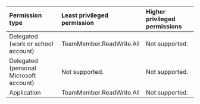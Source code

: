 |Permission type|Least privileged permission|Higher privileged permissions|
|:---|:---|:---|
|Delegated (work or school account)|TeamMember.ReadWrite.All|Not supported.|
|Delegated (personal Microsoft account)|Not supported.|Not supported.|
|Application|TeamMember.ReadWrite.All|Not supported.|

